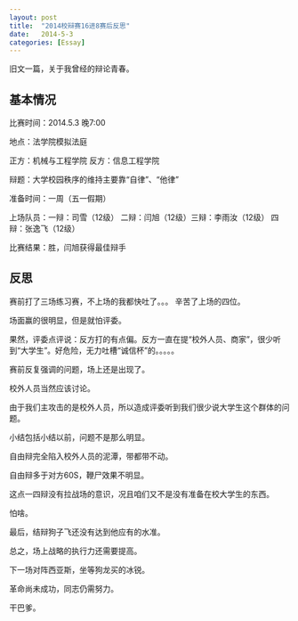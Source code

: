 ```yaml
---
layout: post
title:  "2014校辩赛16进8赛后反思"
date:   2014-5-3
categories: [Essay]
---
```

旧文一篇，关于我曾经的辩论青春。

## 基本情况

比赛时间：2014.5.3 晚7:00

地点：法学院模拟法庭

正方：机械与工程学院  反方：信息工程学院

辩题：大学校园秩序的维持主要靠“自律”、“他律”

准备时间：一周（五一假期）

上场队员：一辩：司雪（12级） 二辩：闫旭（12级）三辩：李雨汝（12级） 四辩：张逸飞（12级）

比赛结果：胜，闫旭获得最佳辩手

## 反思

赛前打了三场练习赛，不上场的我都快吐了。。。
辛苦了上场的四位。


场面赢的很明显，但是就怕评委。

果然，评委点评说：反方打的有点偏。反方一直在提“校外人员、商家”，很少听到“大学生”。好危险，无力吐槽“诚信杯”的。。。。。



赛前反复强调的问题，场上还是出现了。

校外人员当然应该讨论。

由于我们主攻击的是校外人员，所以造成评委听到我们很少说大学生这个群体的问题。

小结包括小结以前，问题不是那么明显。

自由辩完全陷入校外人员的泥潭，带都带不动。

自由辩多于对方60S，鞭尸效果不明显。

这点一四辩没有拉战场的意识，况且咱们又不是没有准备在校大学生的东西。

怕啥。



最后，结辩狗子飞还没有达到他应有的水准。



总之，场上战略的执行力还需要提高。



下一场对阵西亚斯，坐等狗龙买的冰锐。

革命尚未成功，同志仍需努力。

干巴爹。
